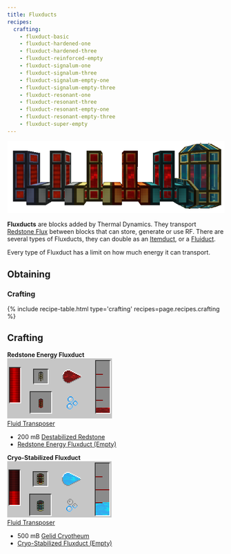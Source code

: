 ```yaml
--- 
title: Fluxducts 
recipes:
  crafting:
    - fluxduct-basic
    - fluxduct-hardened-one
    - fluxduct-hardened-three
    - fluxduct-reinforced-empty
    - fluxduct-signalum-one
    - fluxduct-signalum-three
    - fluxduct-signalum-empty-one
    - fluxduct-signalum-empty-three
    - fluxduct-resonant-one
    - fluxduct-resonant-three
    - fluxduct-resonant-empty-one
    - fluxduct-resonant-empty-three
    - fluxduct-super-empty
--- 
```


![](/assets/images/thermal-dynamics/fluxducts.png "Regular, Hardened, Redstone, Signalum, Resonant and Cryo-Stabilized")

**Fluxducts** are blocks added by Thermal Dynamics. They transport [Redstone Flux](/docs/redstone-flux/about/redstone-flux-a-primer/) between blocks that can store, generate or use RF. There are several types of Fluxducts, they can double as an [Itemduct](/docs/thermal-dynamics/ducts/itemducts/), or a [Fluiduct](/docs/thermal-dynamics/ducts/fluiducts/).

Every type of Fluxduct has a limit on how much energy it can transport.

Obtaining
---------

### Crafting
{% include recipe-table.html type='crafting' recipes=page.recipes.crafting %}

## Crafting

**Redstone Energy Fluxduct**  
![](/assets/images/recipes/redstone-fluxduct.png "Redstone Energy Fluxduct recipe")  
[Fluid Transposer](/docs/thermal-expansion/machines/fluid-transposer/)

*   200 mB [Destabilized Redstone](/docs/thermal-foundation/fluids/destabilized-redstone/)
*   [Redstone Energy Fluxduct (Empty)](/docs/thermal-dynamics/ducts/fluxducts/)


**Cryo-Stabilized Fluxduct**  
![](/assets/images/recipes/cryo-stabilized-fluxduct.png "Cryo-Stabilized Fluxduct recipe")  
[Fluid Transposer](/docs/thermal-expansion/machines/fluid-transposer/)

*   500 mB [Gelid Cryotheum](/docs/thermal-foundation/fluids/gelid-cryotheum/)
*   [Cryo-Stabilized Fluxduct (Empty)](/docs/thermal-dynamics/ducts/fluxducts/)
